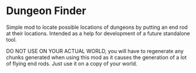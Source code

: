 # Dungeon Finder
Simple mod to locate possible locations of dungeons by putting an end rod at their locations. Intended as a help for development of a future standalone tool.

DO NOT USE ON YOUR ACTUAL WORLD, you will have to regenerate any chunks generated when using this mod as it causes the generation of a lot of flying end rods. Just use it on a copy of your world.
